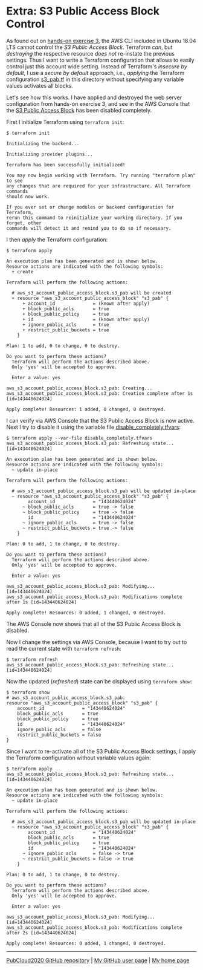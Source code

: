 # Extra: S3 Public Access Block Control

As found out on
[hands-on exercise 3](../../ex3-web/),
the AWS CLI included in Ubuntu 18.04 LTS cannot control the
*S3 Public Access Block*.
Terraform *can*,
but *destroying* the respective resource
*does not* re-instate the previous settings.
Thus I want to write a Terraform configuration
that allows to easily control just this account wide setting.
Instead of Terraform's *insecure by default*,
I use a *secure by default* approach,
i.e., *applying* the Terraform configuration
[s3\_pab.tf](s3_pab.tf)
in this directory without specifying any variable values activates all blocks.

Let's see how this works.
I have applied and destroyed the web server configuration
from hands-on exercise 3,
and see in the AWS Console that the
[S3 Public Access Block](https://s3.console.aws.amazon.com/s3/settings?region=eu-central-1)
has been disabled completely.

First I initialize Terraform using `terraform init`:

```
$ terraform init

Initializing the backend...

Initializing provider plugins...

Terraform has been successfully initialized!

You may now begin working with Terraform. Try running "terraform plan" to see
any changes that are required for your infrastructure. All Terraform commands
should now work.

If you ever set or change modules or backend configuration for Terraform,
rerun this command to reinitialize your working directory. If you forget, other
commands will detect it and remind you to do so if necessary.
```

I then *apply* the Terraform configuration:

```
$ terraform apply

An execution plan has been generated and is shown below.
Resource actions are indicated with the following symbols:
  + create

Terraform will perform the following actions:

  # aws_s3_account_public_access_block.s3_pab will be created
  + resource "aws_s3_account_public_access_block" "s3_pab" {
      + account_id              = (known after apply)
      + block_public_acls       = true
      + block_public_policy     = true
      + id                      = (known after apply)
      + ignore_public_acls      = true
      + restrict_public_buckets = true
    }

Plan: 1 to add, 0 to change, 0 to destroy.

Do you want to perform these actions?
  Terraform will perform the actions described above.
  Only 'yes' will be accepted to approve.

  Enter a value: yes

aws_s3_account_public_access_block.s3_pab: Creating...
aws_s3_account_public_access_block.s3_pab: Creation complete after 1s [id=143440624024]

Apply complete! Resources: 1 added, 0 changed, 0 destroyed.
```

I can verify via AWS Console that the S3 Public Access Block is now active.
Next I try to disable it using the variable file
[disable\_completely.tfvars](disable_completely.tfvars):

```
$ terraform apply --var-file disable_completely.tfvars
aws_s3_account_public_access_block.s3_pab: Refreshing state... [id=143440624024]

An execution plan has been generated and is shown below.
Resource actions are indicated with the following symbols:
  ~ update in-place

Terraform will perform the following actions:

  # aws_s3_account_public_access_block.s3_pab will be updated in-place
  ~ resource "aws_s3_account_public_access_block" "s3_pab" {
        account_id              = "143440624024"
      ~ block_public_acls       = true -> false
      ~ block_public_policy     = true -> false
        id                      = "143440624024"
      ~ ignore_public_acls      = true -> false
      ~ restrict_public_buckets = true -> false
    }

Plan: 0 to add, 1 to change, 0 to destroy.

Do you want to perform these actions?
  Terraform will perform the actions described above.
  Only 'yes' will be accepted to approve.

  Enter a value: yes

aws_s3_account_public_access_block.s3_pab: Modifying... [id=143440624024]
aws_s3_account_public_access_block.s3_pab: Modifications complete after 1s [id=143440624024]

Apply complete! Resources: 0 added, 1 changed, 0 destroyed.
```

The AWS Console now shows that all of the S3 Public Access Block is disabled.

Now I change the settings via AWS Console,
because I want to try out to read the current state with `terraform refresh`:

```
$ terraform refresh
aws_s3_account_public_access_block.s3_pab: Refreshing state... [id=143440624024]
```

Now the updated (*refreshed*) state can be displayed using `terraform show`:

```
$ terraform show
# aws_s3_account_public_access_block.s3_pab:
resource "aws_s3_account_public_access_block" "s3_pab" {
    account_id              = "143440624024"
    block_public_acls       = true
    block_public_policy     = true
    id                      = "143440624024"
    ignore_public_acls      = false
    restrict_public_buckets = false
}
```

Since I want to re-activate all of the S3 Public Access Block settings,
I apply the Terraform configuration without variable values again:

```
$ terraform apply
aws_s3_account_public_access_block.s3_pab: Refreshing state... [id=143440624024]

An execution plan has been generated and is shown below.
Resource actions are indicated with the following symbols:
  ~ update in-place

Terraform will perform the following actions:

  # aws_s3_account_public_access_block.s3_pab will be updated in-place
  ~ resource "aws_s3_account_public_access_block" "s3_pab" {
        account_id              = "143440624024"
        block_public_acls       = true
        block_public_policy     = true
        id                      = "143440624024"
      ~ ignore_public_acls      = false -> true
      ~ restrict_public_buckets = false -> true
    }

Plan: 0 to add, 1 to change, 0 to destroy.

Do you want to perform these actions?
  Terraform will perform the actions described above.
  Only 'yes' will be accepted to approve.

  Enter a value: yes

aws_s3_account_public_access_block.s3_pab: Modifying... [id=143440624024]
aws_s3_account_public_access_block.s3_pab: Modifications complete after 2s [id=143440624024]

Apply complete! Resources: 0 added, 1 changed, 0 destroyed.
```

---

[PubCloud2020 GitHub repository](https://github.com/auerswal/pubcloud2020) |
[My GitHub user page](https://github.com/auerswal) |
[My home page](https://www.unix-ag.uni-kl.de/~auerswal/)
